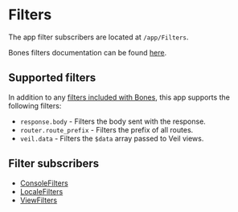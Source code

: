 # Filters

The app filter subscribers are located at `/app/Filters`.

Bones filters documentation can be found [here](https://github.com/bayfrontmedia/bones/blob/master/docs/services/filters.md).

## Supported filters

In addition to any [filters included with Bones](https://github.com/bayfrontmedia/bones/blob/dev/docs/services/filters.md#filters), 
this app supports the following filters:

- `response.body` - Filters the body sent with the response.
- `router.route_prefix` - Filters the prefix of all routes.
- `veil.data` - Filters the `$data` array passed to Veil views.

## Filter subscribers

- [ConsoleFilters](consolefilters.md)
- [LocaleFilters](localefilters.md)
- [ViewFilters](viewfilters.md)